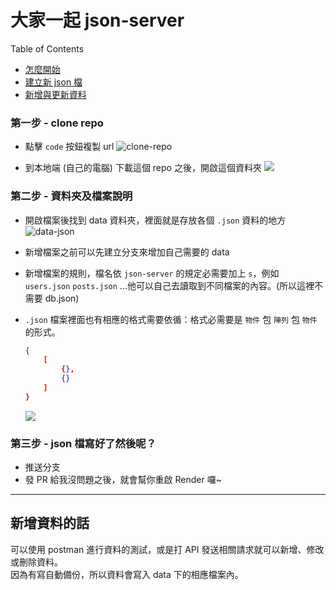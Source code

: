 # 大家一起 json-server

<summary>Table of Contents</summary>

- [怎麼開始](#第一步---clone-repo)
- [建立新 json 檔](#第二步---資料夾及檔案說明)
- [新增與更新資料](#新增資料的話)


### 第一步 - clone repo
* 點擊 `code` 按鈕複製 url
![clone-repo](https://firebasestorage.googleapis.com/v0/b/mobaocoffee.appspot.com/o/clonerepo.png?alt=media&token=74a25d62-4cb2-4e6a-99ec-8cfd8b4a0fc6)

* 到本地端 (自己的電腦) 下載這個 repo 之後，開啟這個資料夾 
![](https://firebasestorage.googleapis.com/v0/b/mobaocoffee.appspot.com/o/gitclone.png?alt=media&token=85c0e043-b6ea-473a-8022-86ecb899b901)

### 第二步 - 資料夾及檔案說明
* 開啟檔案後找到 data 資料夾，裡面就是存放各個 `.json` 資料的地方
![data-json](https://firebasestorage.googleapis.com/v0/b/mobaocoffee.appspot.com/o/data-json.png?alt=media&token=473a0a71-b773-485c-b0e4-0c3851abc7b0)

* 新增檔案之前可以先建立分支來增加自己需要的 data
* 新增檔案的規則，檔名依 `json-server` 的規定必需要加上 `s`，例如 `users.json` `posts.json` ...他可以自己去讀取到不同檔案的內容。(所以這裡不需要 db.json)
* `.json` 檔案裡面也有相應的格式需要依循：格式必需要是 `物件` 包 `陣列` 包 `物件` 的形式。<br/>
    ```json
    {
        [
            {},
            {}
        ]
    }
    ```
    ![](https://firebasestorage.googleapis.com/v0/b/mobaocoffee.appspot.com/o/jsondata.png?alt=media&token=e7c7f8d3-0096-4949-ba89-2f9e6021a319)

### 第三步 - json 檔寫好了然後呢？
* 推送分支
* 發 PR 給我沒問題之後，就會幫你重啟 Render 囉~

---
## 新增資料的話
可以使用 postman 進行資料的測試，或是打 API 發送相關請求就可以新增、修改或刪除資料。<br/>
因為有寫自動備份，所以資料會寫入 data 下的相應檔案內。